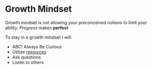 
# Growth Mindset

Growth mindset is not allowing your preconceived notions to limit your ability.
*Progress* makes __perfect__

To stay in a growth mindset I will:

* ABC! Always Be Curious
* Utilize [resources](http://google.com)
* Ask questions
* Listen to others
